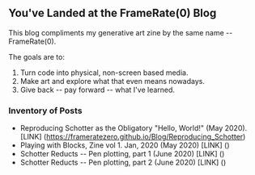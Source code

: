 ## You've Landed at the FrameRate(0) Blog

This blog compliments my generative art zine by the same name -- FrameRate(0).

The goals are to:
1. Turn code into physical, non-screen based media.
2. Make art and explore what that even means nowadays.
3. Give back -- pay forward -- what I've learned. 

### Inventory of Posts

* Reproducing Schotter as the Obligatory "Hello, World!" (May 2020). [LINK] (https://frameratezero.github.io/Blog/Reproducing_Schotter)
* Playing with Blocks, Zine vol 1. Jan, 2020 (May 2020) [LINK] ()
* Schotter Reducts -- Pen plotting, part 1 (June 2020) [LINK] ()
* Schotter Reducts -- Pen plotting, part 2 (June 2020) [LINK] ()



